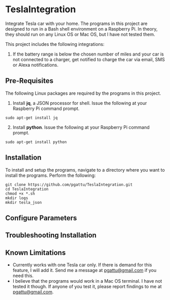 # TeslaIntegration
Integrate Tesla car with your home.  The programs in this project are designed to run in a Bash shell environment on a Raspberry Pi.  In theory, they should run on any Linux OS or Mac OS, but I have not tested them.

This project includes the following integrations:

1. If the battery range is below the chosen number of miles and your car is not connected to a charger, get notified to charge the car via email, SMS or Alexa notifications.

## Pre-Requisites
The following Linux packages are required by the programs in this project.

1. Install **jq**, a JSON processor for shell.  Issue the following at your Raspberry Pi command prompt.
```
sudo apt-get install jq
```

2. Install **python**.  Issue the following at your Raspberry Pi command prompt.
```
sudo apt-get install python
```

## Installation
To install and setup the programs, navigate to a directory where you want to install the programs.  Perform the following:

```
git clone https://github.com/pgattu/TeslaIntegration.git
cd TeslaIntegration
chmod +x *.sh
mkdir logs
mkdir tesla_json

```

## Configure Parameters


## Troubleshooting Installation

## Known Limitations
- Currently works with one Tesla car only.  If there is demand for this feature, I will add it.  Send me a message at pgattu@gmail.com if you need this.
- I believe that the programs would work in a Mac OS terminal. I have not tested it though. If anyone of you test it, please report findings to me at pgattu@gmail.com.
